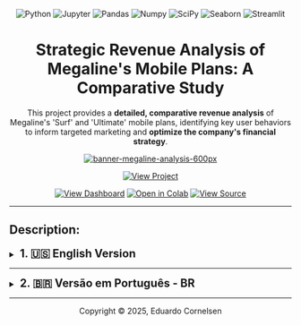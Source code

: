 <div align="center">
  
![Python](https://img.shields.io/badge/Python-3776AB?style=for-the-badge&logo=python&logoColor=white) ![Jupyter](https://img.shields.io/badge/Jupyter-F37626?style=for-the-badge&logo=jupyter&logoColor=white) ![Pandas](https://img.shields.io/badge/Pandas-150458?style=for-the-badge&logo=pandas&logoColor=white) ![Numpy](https://img.shields.io/badge/Numpy-013243?style=for-the-badge&logo=numpy&logoColor=white) ![SciPy](https://img.shields.io/badge/SciPy-8991EC?style=for-the-badge&logo=scipy&logoColor=white) ![Seaborn](https://img.shields.io/badge/Seaborn-444876?style=for-the-badge&logo=kubernetes&logoColor=white) ![Streamlit](https://img.shields.io/badge/Streamlit-9f0000?style=for-the-badge&logo=streamlit&logoColor=white)

  
# **Strategic Revenue Analysis of Megaline's Mobile Plans**: A Comparative Study

This project provides a **detailed, comparative revenue analysis** of Megaline's 'Surf' and 'Ultimate' mobile plans, identifying key user behaviors to inform targeted marketing and **optimize the company's financial strategy**.

[![banner-megaline-analysis-600px](https://github.com/user-attachments/assets/6b4319ed-bd83-41ec-8035-dc2c47fa51a4)](https://eduardocornelsen.github.io/megaline_revenue_analysis_story/)

[![View Project](https://img.shields.io/badge/View%20Project-a53825?style=for-the-badge&logo=rocket&logoColor=FFFFFF)](https://eduardocornelsen.github.io/megaline_revenue_analysis_story/)

[![View Dashboard](https://img.shields.io/badge/View%20Dashboard-E37400?style=for-the-badge&logo=googleanalytics&logoColor=white)](https://example.com) [![Open in Colab](https://img.shields.io/badge/Open%20in%20Colab-F9AB00?style=for-the-badge&logo=googlecolab&logoColor=FFFFFF)](https://colab.research.google.com/drive/1Sy64mFffPI-nRyfE1DZvz-5qeMy58dj2?usp=sharing) [![View Source](https://img.shields.io/badge/View%20Source-181717?style=for-the-badge&logo=github&logoColor=white)](https://github.com/eduardocornelsen/megaline_revenue_analysis_story)

</div>

***

## **Description:**

<details>
 <summary>
 <b style="font-size: 1.4em;">1. 🇺🇸 English Version</b>
 </summary>

> [![VERSÃO PT-BR](https://img.shields.io/badge/🇧🇷%20VERSÃO%20PT--BR-333?style=for-the-badge&logoColor=white)](#an%C3%A1lise-estrat%C3%A9gica-de-receita-dos-planos-da-megaline-um-estudo-comparativo-surf-x-ultimate)


### 📌 Table of Contents
1.  [Project Summary](#-project-summary)
2.  [Key Findings & Business Insights](#-key-findings--business-insights)
3.  [Technical Approach & Tools](#%EF%B8%8F-technical-approach--tools)
4.  [Project Files](#-project-files)
5.  [Next Steps](#%EF%B8%8F-next-steps)

<br>

# **Strategic Revenue Analysis of Megaline's Mobile Plans**:<br> A Comparative Study (Surf X Ultimate)

## 📋 Project Summary

This project presents a comprehensive analysis of customer data for **Megaline**, a telecom provider, to determine which of its two prepaid plans—**Surf** or **Ultimate**—is more profitable. The primary goal is to provide data-driven insights that can guide the company's future marketing budget allocation.

The analysis is based on a 2018 dataset covering the usage patterns of 500 clients, focusing on their call, text, and data consumption. The process involved data cleaning, feature engineering, exploratory data analysis, and statistical hypothesis testing to compare the revenue streams from both plans.
<br>

## 💡 Key Findings & Business Insights

* **Higher Average Revenue:** The **'Ultimate'** plan consistently generates a higher average revenue per user (ARPU).
* **Revenue Volatility:** The **'Surf'** plan's revenue is more unpredictable, primarily driven by customers who frequently exceed their plan limits and incur significant overage charges.
* **No Regional Impact:** Statistical tests showed no significant difference in revenue generated from users in the NY–NJ metropolitan area compared to those in other regions.
* **Actionable Recommendation:** To maximize revenue and ensure predictability, marketing efforts should focus on promoting the **'Ultimate'** plan to attract and retain high-value customers.


## 🛠️ Technical Approach & Tools

My analytical process followed these key steps:
* **Data Wrangling & Preprocessing:** Cleaned and transformed raw usage data using **Python**, **Pandas**, and **NumPy**.
* **Feature Engineering:** Created new variables, such as monthly revenue per user, by aggregating calls, messages, and data usage into a single, cohesive dataset.
* **Exploratory Data Analysis (EDA):** Generated visualizations with **Matplotlib** and **Seaborn** to uncover trends in user behavior and revenue distributions.
* **Statistical Testing:** Conducted formal hypothesis tests using the **SciPy** library to statistically validate the differences in revenue between the plans.

The entire analysis is documented in a **Jupyter Notebook**.


## 📂 Project Files

* `megaline_revenue_eda.ipynb`: The complete Jupyter Notebook containing all steps, from data loading and cleaning to analysis, visualization, and statistical conclusions.
* `README.md`: This summary file.
* `INDEX.html`: The project page on GitHub pages.
* `NOTEBOOK.html`: The notebook page on GitHub pages. 


## ⏭️ Next Steps

* **Deploy an Interactive Dashboard:** Build and deploy an interactive **Streamlit dashboard**. This will operationalize the findings, allowing the marketing team to dynamically filter revenue and usage patterns by region and customer segment, moving beyond a static report.
* **Predictive Modeling for Upgrades:** Develop a **classification model** (e.g., Logistic Regression) to identify 'Surf' plan customers who have the highest likelihood of **upgrading to 'Ultimate'**. This would create a targeted, high-ROI audience list for the marketing department.
* **Conduct Churn Analysis:** Perform a **survival analysis** to compare the customer retention rates and lifetime value (LTV) of the 'Surf' and 'Ultimate' plans. A high-revenue plan is significantly more valuable if it also has a lower churn rate.

  
> ### ℹ️ Note on Data Availability
>
> The dataset for this analysis was provided by the TripleTen platform and is proprietary. Therefore, the code in the notebook cannot be run locally without access to the original data files. However, all outputs, tables, and visualizations have been preserved within the notebook for a complete review of the methodology and results.

---

<div align='center'>

## 🚀 **Explore the Project**

[![View Project](https://img.shields.io/badge/View%20Project-a53825?style=for-the-badge&logo=rocket&logoColor=FFFFFF)](https://eduardocornelsen.github.io/megaline_revenue_analysis_story/)

[![View Dashboard](https://img.shields.io/badge/View%20Dashboard-E37400?style=for-the-badge&logo=googleanalytics&logoColor=white)](https://example.com) [![Open in Colab](https://img.shields.io/badge/Open%20in%20Colab-F9AB00?style=for-the-badge&logo=googlecolab&logoColor=FFFFFF)](https://colab.research.google.com/drive/1Sy64mFffPI-nRyfE1DZvz-5qeMy58dj2?usp=sharing) [![View Source](https://img.shields.io/badge/View%20Source-181717?style=for-the-badge&logo=github&logoColor=white)](https://github.com/eduardocornelsen/megaline_revenue_analysis_story)

</div>

</details>

***

<details>
 <summary>
 <b style="font-size: 1.4em;">2. 🇧🇷 Versão em Português - BR</b>
 </summary>
 
<br>

> [![ENGLISH VERSION](https://img.shields.io/badge/🇺🇸%20ENGLISH%20VERSION-333?style=for-the-badge&logoColor=white)](#strategic-revenue-analysis-of-megalines-mobile-plans-a-comparative-study-surf-x-ultimate)

### 📌 Índice
1.  [Resumo do Projeto](#-resumo-do-projeto)
2.  [Principais Descobertas e Insights de Negócio](#-principais-descobertas-e-insights-de-neg%C3%B3cio)
3.  [Abordagem Técnica e Ferramentas](#%EF%B8%8F-abordagem-t%C3%A9cnica-e-ferramentas)
4.  [Arquivos do Projeto](#-arquivos-do-projeto)
5.  [Próximos Passos](#%EF%B8%8F-pr%C3%B3ximos-passos)

<br>

# **Análise Estratégica de Receita dos Planos da Megaline**:<br> Um Estudo Comparativo (Surf X Ultimate)


### 1. O Veredito da Receita: A Diferença é Real e Estável
Nós aplicamos um teste t de Welch de duas amostras ('alfa' = 0,05) para confrontar as médias:

| Plano | Receita Média Mensal (x̄) | Volatilidade (σ) | A Conclusão Crucial |
| :--- | :--- | :--- | :--- |
| 👑 Ultimate | $70.00 | $0.00 | Receita perfeitamente estável e previsível. |
| 🏄🏻‍♂️ Surf | $57.52 | $43.47 | Alta volatilidade, altamente dependente de taxas de excedente. |

O teste resultou em um valor-p essencialmente igual a zero (aprox. 2.24e^{-7}).

**Conclusão sobre a Receita:**
- ✅ Rejeitamos a Hipótese Nula.
- Há uma certeza estatística esmagadora de que a lucratividade superior do plano 'Ultimate' não é aleatória. A volatilidade de $0.00 destaca sua estabilidade financeira.

### 2. O Veredito da Localização: Geografia Não é um Fator
Testamos se a área metropolitana de alta densidade de NY–NJ gera receita estatisticamente diferente em comparação com todas as outras regiões.

| Região | Receita Média Mensal (x̄) | Desvio Padrão (σ) |
| :--- | :--- | :--- |
| 🗽 NY-NJ | $59.53 | $32.24 |
| 🌍 Outras Regiões | $61.92 | $36.99 |

O teste retornou um valor-p de $0.5894 (muito acima de $lpha = 0.05$).

**Conclusão sobre a Localização:**
- ❌ Falhamos em rejeitar a Hipótese Nula.
- Não há evidência estatística que sugira que a receita média difere com base na geografia. Os esforços de marketing devem se concentrar exclusivamente no tipo de plano.

### Conclusão Final da História
Nossa Análise Exploratória apontou as diferenças, mas o Teste de Hipótese forneceu a certeza. Ao confrontar a previsibilidade impecável do plano Ultimate ($70.00) com a alta volatilidade do plano Surf ($57.52), a evidência estatística foi esmagadora: a diferença de lucratividade é real e altamente significativa. A diretriz é clara: o plano Ultimate é o ativo financeiramente superior e mais estável para a Megaline.

### Nossa Abordagem
- **Limpeza de Dados:** Começamos limpando e preparando os dados brutos para garantir a precisão.
- **Engenharia de Atributos:** Criamos novos atributos, como receita mensal por usuário, para obter uma imagem mais clara dos dados.
- **Análise Exploratória de Dados (AED):** Usamos visualizações para explorar os dados e descobrir a história.
- **Teste Estatístico:** Usamos testes de hipóteses para confirmar nossas descobertas e garantir que não fossem apenas por acaso.

### As Ferramentas que Usamos
- Python
- Pandas
- NumPy
- Matplotlib
- Seaborn
- SciPy
- Jupyter Notebook

### Uma Nota sobre os Dados
Este projeto foi concluído com conjuntos de dados proprietários. Embora o notebook não seja executável diretamente, o repositório contém todo o código e visualizações para uma revisão completa da análise.


## 📂 Arquivos do Projeto

* `megaline_revenue_eda.ipynb`: O Jupyter Notebook completo, contendo todas as etapas, desde o carregamento e limpeza dos dados até a análise, visualização e conclusões estatísticas.
* `README.md`: Este arquivo de resumo.
* `INDEX.html`: A página do projeto no GitHub pages.
* `NOTEBOOK.html`: A visualização do notebook no GitHub pages.

> ### ℹ️ Nota sobre a Disponibilidade dos Dados
> O conjunto de dados para esta análise foi fornecido pela plataforma TripleTen e é proprietário. Portanto, o código no notebook não pode ser executado localmente sem acesso aos arquivos de dados originais. No entanto, todos os resultados, tabelas e visualizações foram
> preservados no notebook para uma revisão completa da metodologia e dos resultados.


## ⏭️ Próximos Passos

* **Implementar um Dashboard Interativo:** Construir e implantar um dashboard interativo com **Streamlit**. Isso irá operacionalizar os resultados, permitindo que a equipe de marketing filtre dinamicamente os padrões de receita e uso por região e segmento de cliente, indo além de um relatório estático.
* **Modelagem Preditiva para Upgrades:** Desenvolver um **modelo de classificação** (ex: Regressão Logística) para identificar clientes do plano 'Surf' com maior probabilidade de **migrar para o 'Ultimate'**. Isso criaria uma lista de público-alvo de alto ROI para o departamento de marketing.
* **Análise de Churn (Rotatividade):** Realizar uma **análise de sobrevivência** para comparar as taxas de retenção de clientes e o valor do tempo de vida (LTV) dos planos 'Surf' e 'Ultimate'. Um plano de alta receita é significativamente mais valioso se também possuir uma menor taxa de churn.


---
### Quer se Aprofundar?
A análise completa, incluindo todo o código e a metodologia passo a passo, está disponível no repositório do projeto. Esta é a sua chance de ver o "como" por trás do "o quê".

<div align='center'>

## 🚀 **Explore o Projeto**

[![Ver Project](https://img.shields.io/badge/Ver%20Projeto-a53825?style=for-the-badge&logo=rocket&logoColor=FFFFFF)](https://eduardocornelsen.github.io/megaline_revenue_analysis_story/)

[![Ver Dashboard](https://img.shields.io/badge/Ver%20Dashboard-E37400?style=for-the-badge&logo=googleanalytics&logoColor=white)](https://example.com) [![Abrir no Colab](https://img.shields.io/badge/Abrir%20no%20Colab-F9AB00?style=for-the-badge&logo=googlecolab&logoColor=FFFFFF)](https://colab.research.google.com/drive/1Sy64mFffPI-nRyfE1DZvz-5qeMy58dj2?usp=sharing) [![Ver Código-Fonte](https://img.shields.io/badge/Ver%20Código--Fonte-181717?style=for-the-badge&logo=github&logoColor=white)](https://github.com/eduardocornelsen/megaline_revenue_analysis_story)

</details>

***
<p align="center">
Copyright © 2025, Eduardo Cornelsen
</p>
